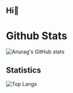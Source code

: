 ## Hi👋

# Github Stats
![Anurag's GitHub stats](https://github-readme-stats.vercel.app/api?username=Vladis1av-code)

  ## Statistics
![Top Langs](https://github-readme-stats.vercel.app/api/top-langs/?username=Vladis1av-code&exclude_repo=github-readme-stats,anuraghazra.github.io)
